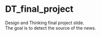 # DT_final_project
Design and Thinking final project slide.
<br>
The goal is to detect the source of the news.
